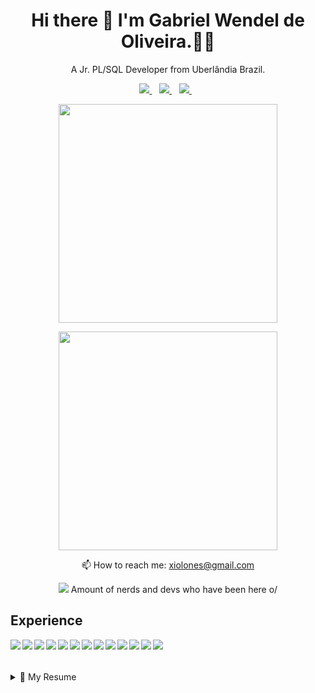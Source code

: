 <h1 align='center'>
  Hi there 👋 I'm Gabriel Wendel de Oliveira.👨‍💻
</h1>
<p align='center'>
  A Jr. PL/SQL Developer  from Uberlândia Brazil.
</p>
<p align='center'>
    <a href="https://www.linkedin.com/in/gabriel-wendel-de-oliveira/">
    <img src="https://img.shields.io/badge/linkedin-%230077B5.svg?&style=for-the-badge&logo=linkedin&logoColor=white" />
  </a>&nbsp;&nbsp;
  <a href="https://www.instagram.com/gabriel_wendel/">
    <img src="https://img.shields.io/badge/instagram-%23E4405F.svg?&style=for-the-badge&logo=instagram&logoColor=white" />        
  </a>&nbsp;&nbsp;
  <a href="https://pt.stackoverflow.com/users/284886/gabriel-wendel/">
    <img src="https://img.shields.io/badge/-Stackoverflow-FE7A16?style=for-the-badge&logo=stack-overflow&logoColor=white" />        
  </a>&nbsp;&nbsp;
</p>
<p align='center'>
  <a href="#"><img src="https://github-readme-stats.vercel.app/api?username=Gabriel-Wendel&show_icons=true&count_private=true&theme=dark" width="350"></a>
   </p>
<p align='center'>
  <a href="#"><img src="https://github-readme-stats.vercel.app/api/top-langs/?username=Gabriel-Wendel&hide=TeX&layout=compact" width="350"></a>
<!-- <p align='center'>
   ![Snake animation](https://github.com/Gabriel-Wendel/Gabriel-Wendel/blob/output/github-contribution-grid-snake.svg)
</p> -->
<p align='center'>
  📫 How to reach me: <a href='mailto:xiolones@gmail.com'>xiolones@gmail.com</a>
</p>
<p align='center'>
  <a href="#"><img src="https://badges.pufler.dev/visits/Gabriel-Wendel/Gabriel-Wendel"></a> Amount of nerds and devs who have been here o/
</p>

## Experience
<img align="left" src="https://img.shields.io/badge/PLSQL-CC2927?style=for-the-badge&logo=microsoft-sql-server&logoColor=white" />
<img align="left" src="https://img.shields.io/badge/Lua-2C2D72?style=for-the-badge&logo=lua&logoColor=white" />
<img align="left" src="https://img.shields.io/badge/C%2B%2B-00599C?style=for-the-badge&logo=c%2B%2B&logoColor=white" />
<img align="left" src="https://img.shields.io/badge/HTML5-E34F26?style=for-the-badge&logo=html5&logoColor=white" />
<img align="left" src="https://img.shields.io/badge/CSS3-1572B6?style=for-the-badge&logo=css3&logoColor=white" />
<img align="left" src="https://img.shields.io/badge/Bootstrap-563D7C?style=for-the-badge&logo=bootstrap&logoColor=white" />
<img align="left" src="https://img.shields.io/badge/PHP-777BB4?style=for-the-badge&logo=php&logoColor=white" />
</a>&nbsp;&nbsp;
<img align="left" src="https://img.shields.io/badge/JavaScript-323330?style=for-the-badge&logo=javascript&logoColor=F7DF1E" />
<img align="left" src="https://img.shields.io/badge/MySQL-00000F?style=for-the-badge&logo=mysql&logoColor=white" />
<img align="left" src="https://img.shields.io/badge/SQLite-07405E?style=for-the-badge&logo=sqlite&logoColor=white" />
<img align="left" src="https://img.shields.io/badge/Git-E34F26?style=for-the-badge&logo=git&logoColor=white" />
<img align="left" src="https://img.shields.io/badge/GitHub-100000?style=for-the-badge&logo=github&logoColor=white" />
<img align="left" src="https://img.shields.io/badge/Ubuntu-E95420?style=for-the-badge&logo=ubuntu&logoColor=white" />
<br>
<br>
<br>
<details>
<summary>📃 My Resume</summary>

## Education
- 📖 **Bachelor's Degree in Information Systems - incomplete**\
📆 2016 - 2018\
📍 **UFU - MG ** - Uberlândia/MG, Brazil
<br>
<br>
<br>
- 👨‍💻 **Developer in Training -  Jr Database Analyst**\
📆 2021 - Moment\
📍 **Uberlândia Medical Center - UMC ** - Uberlândia/MG, Brazil<br>
<img align="left" src="https://img.shields.io/badge/PLSQL-CC2927?style=for-the-badge&logo=microsoft-sql-server&logoColor=white" />

<br>
<br>
<br>
- 👨‍💻 **Contributor to Tibia Opensource Projects - LUA and C++**\
📆 2010 - 2020\
<br>

<img align="left" src="https://img.shields.io/badge/Lua-2C2D72?style=for-the-badge&logo=lua&logoColor=white" />
<img align="left" src="https://img.shields.io/badge/C%2B%2B-00599C?style=for-the-badge&logo=c%2B%2B&logoColor=white" />
<img align="left" src="https://img.shields.io/badge/HTML5-E34F26?style=for-the-badge&logo=html5&logoColor=white" />
<img align="left" src="https://img.shields.io/badge/CSS3-1572B6?style=for-the-badge&logo=css3&logoColor=white" />
<img align="left" src="https://img.shields.io/badge/Bootstrap-563D7C?style=for-the-badge&logo=bootstrap&logoColor=white" />
<img align="left" src="https://img.shields.io/badge/PHP-777BB4?style=for-the-badge&logo=php&logoColor=white" />
</a>&nbsp;&nbsp;
<img align="left" src="https://img.shields.io/badge/JavaScript-323330?style=for-the-badge&logo=javascript&logoColor=F7DF1E" />
<img align="left" src="https://img.shields.io/badge/MySQL-00000F?style=for-the-badge&logo=mysql&logoColor=white" />
<img align="left" src="https://img.shields.io/badge/SQLite-07405E?style=for-the-badge&logo=sqlite&logoColor=white" />
<img align="left" src="https://img.shields.io/badge/Git-E34F26?style=for-the-badge&logo=git&logoColor=white" />
<img align="left" src="https://img.shields.io/badge/GitHub-100000?style=for-the-badge&logo=github&logoColor=white" />
<img align="left" src="https://img.shields.io/badge/Ubuntu-E95420?style=for-the-badge&logo=ubuntu&logoColor=white" />
<br>
<br>
<br>
</details>
